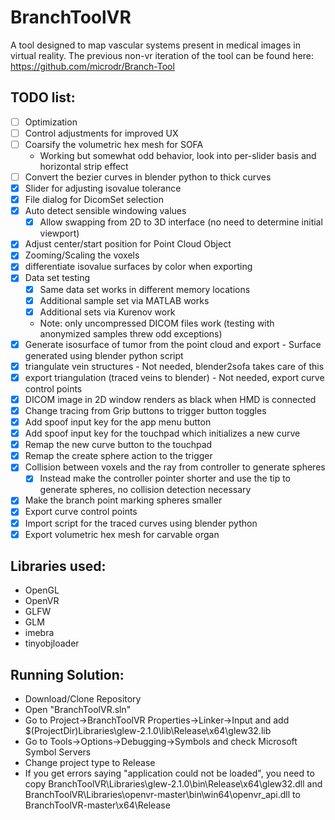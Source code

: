 # BranchToolVR

A tool designed to map vascular systems present in medical images in virtual reality. The previous non-vr iteration of the tool can be found here: https://github.com/microdr/Branch-Tool

## TODO list:
- [ ] Optimization
- [ ] Control adjustments for improved UX
- [ ] Coarsify the volumetric hex mesh for SOFA
	- Working but somewhat odd behavior, look into per-slider basis and horizontal strip effect
- [ ] Convert the bezier curves in blender python to thick curves
- [x] Slider for adjusting isovalue tolerance
- [x] File dialog for DicomSet selection
- [x] Auto detect sensible windowing values
	- [x] Allow swapping from 2D to 3D interface (no need to determine initial viewport)
- [x] Adjust center/start position for Point Cloud Object
- [x] Zooming/Scaling the voxels
- [x] differentiate isovalue surfaces by color when exporting
- [x] Data set testing
	- [x] Same data set works in different memory locations
	- [x] Additional sample set via MATLAB works
	- [x] Additional sets via Kurenov work
	- Note: only uncompressed DICOM files work (testing with anonymized samples threw odd exceptions)
- [x] Generate isosurface of tumor from the point cloud and export - Surface generated using blender python script
- [x] triangulate vein structures - Not needed, blender2sofa takes care of this
- [x] export triangulation (traced veins to blender) - Not needed, export curve control points
- [x] DICOM image in 2D window renders as black when HMD is connected
- [x] Change tracing from Grip buttons to trigger button toggles
- [x] Add spoof input key for the app menu button
- [x] Add spoof input key for the touchpad which initializes a new curve
- [x] Remap the new curve button to the touchpad
- [x] Remap the create sphere action to the trigger
- [x] Collision between voxels and the ray from controller to generate spheres
	- [x] Instead make the controller pointer shorter and use the tip to generate spheres, no collision detection necessary
- [x] Make the branch point marking spheres smaller
- [x] Export curve control points
- [x] Import script for the traced curves using blender python
- [x] Export volumetric hex mesh for carvable organ

## Libraries used:
* OpenGL
* OpenVR
* GLFW
* GLM
* imebra
* tinyobjloader

## Running Solution:
- Download/Clone Repository
- Open "BranchToolVR.sln"
- Go to Project->BranchToolVR Properties->Linker->Input and add $(ProjectDir)Libraries\glew-2.1.0\lib\Release\x64\glew32.lib
- Go to Tools->Options->Debugging->Symbols and check Microsoft Symbol Servers
- Change project type to Release
- If you get errors saying "application could not be loaded", you need to copy BranchToolVR\Libraries\glew-2.1.0\bin\Release\x64\glew32.dll and BranchToolVR\Libraries\openvr-master\bin\win64\openvr_api.dll to BranchToolVR-master\x64\Release
